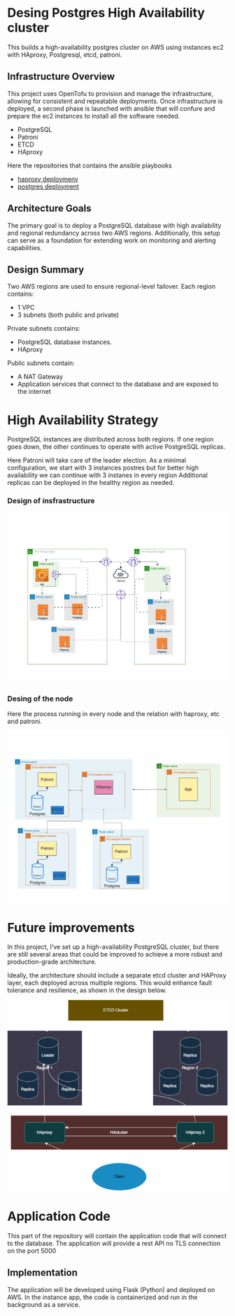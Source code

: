 # Desing Postgres High Availability cluster

This builds a high-availability postgres cluster on AWS using 
instances ec2 with HAproxy, Postgresql, etcd, patroni.

## Infrastructure Overview

This project uses OpenTofu to provision and manage the infrastructure, allowing for 
consistent and repeatable deployments.
Once infrastructure is deployed, a second phase is launched with ansible that will confure and prepare the ec2 instances to install all the software needed.
- PostgreSQL
- Patroni
- ETCD
- HAproxy

Here the repositories that contains the ansible playbooks

- [haproxy deploymeny](https://github.com/carlo4002/deployement_postgres)
- [postgres deployment](https://github.com/carlo4002/deployement_postgres)

## Architecture Goals

The primary goal is to deploy a PostgreSQL database with high availability and 
regional redundancy across two AWS regions.
Additionally, this setup can serve as a foundation for extending work on monitoring and alerting capabilities.

## Design Summary
Two AWS regions are used to ensure regional-level failover. 
Each region contains:
- 1 VPC
- 3 subnets (both public and private)

Private subnets contains:
- PostgreSQL database instances.
- HAproxy 

Public subnets contain: 
- A NAT Gateway
- Application services that connect to the database and are exposed to the internet

# High Availability Strategy
PostgreSQL instances are distributed across both regions.
If one region goes down, the other continues to operate with active PostgreSQL replicas.

Here Patroni will take care of the leader election. As a minimal configuration, we start with 3 
instances postres but for better high availability
we can continue with 3 instanes in every region
Additional replicas can be deployed in the healthy region as needed.

### Design of insfrastructure

<p align="center">
<img src="https://github.com/carlo4002/revolut_interview/blob/main/images/ach1.png" alt="Architecture" width="600"/>
</p>

### Desing of the node

Here the process running in every node and the relation with haproxy, etc and patroni.
<p align="center">
<img src="https://github.com/carlo4002/revolut_interview/blob/main/images/db-arch.png" alt="Architecture per node" width="600"/>
</p>

# Future improvements

In this project, I’ve set up a high-availability PostgreSQL cluster, but there are still several areas that could be improved to achieve a more robust and production-grade architecture.

Ideally, the architecture should include a separate etcd cluster and HAProxy layer, each deployed across multiple regions. This would enhance fault tolerance and resilience, as shown in the design below.

<p align="center">
<img src="https://github.com/carlo4002/revolut_interview/blob/main/images/graph.png" alt="Architecture per node" width="600"/>
</p>

# Application Code

This part of the repository will contain the application code that will connect to the database.
The application will provide a rest API no TLS connection on the port 5000

## Implementation

The application will be developed using Flask (Python) and deployed on AWS.
In the instance app, the code is containerized and run in the background as a service.
